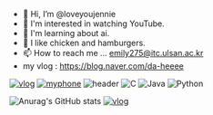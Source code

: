 - 👋 Hi, I’m @loveyoujennie
- 👀 I'm interested in watching YouTube.
- 🌱 I'm learning about ai.
- 💞️ I like chicken and hamburgers.
- 📫 How to reach me ... emily275@itc.ulsan.ac.kr
-  my vlog : https://blog.naver.com/da-heeee
<!---
loveyoujennie/loveyoujennie is a ✨ special ✨ repository because its `README.md` (this file) appears on your GitHub profile.
You can click the Preview link to take a look at your changes.
--->
[![vlog](https://img.shields.io/badge/vlog-F7DF1E?style=flat-square&logo=blog&logoColor=black)](https://blog.naver.com/da-heeee)
[![myphone](https://img.shields.io/badge/myphone-F7DF1E?style=flat-square&logo=blog&logoColor=black)](https://www.samsung.com/sec/mobile/galaxy-bespoke/galaxy-z-flip3/)
![header](https://capsule-render.vercel.app/api?type=wave&color=auto&height=300&section=header&text=다희의깃허브%20&fontSize=90)
![C](https://img.shields.io/badge/c-%2300599C.svg?style=for-the-badge&logo=c&logoColor=white)
![Java](https://img.shields.io/badge/java-%23ED8B00.svg?style=for-the-badge&logo=java&logoColor=white)
![Python](https://img.shields.io/badge/python-3670A0?style=for-the-badge&logo=python&logoColor=ffdd54)

![Anurag's GitHub stats](https://github-readme-stats.vercel.app/api?username=dahee&&show_icons=true&theme=gruvbox_light)
[![vlog](https://img.shields.io/badge/vlog-F7DF1E?style=flat-square&logo=blog&logoColor=black)](https://blog.naver.com/da-heeee)

 
